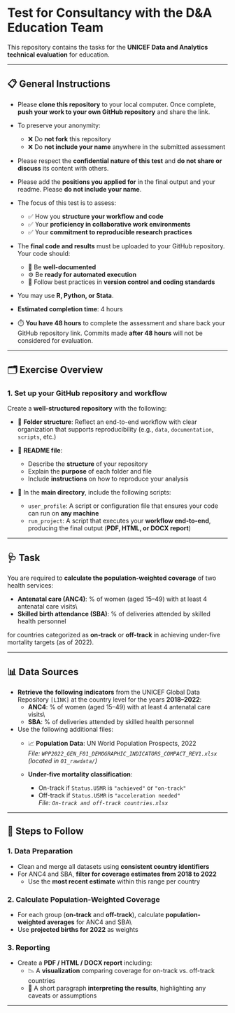 # Test for Consultancy with the D&A Education Team

This repository contains the tasks for the **UNICEF Data and Analytics technical evaluation** for education.

------------------------------------------------------------------------

## 📋 General Instructions

-   Please **clone this repository** to your local computer. Once complete, **push your work to your own GitHub repository** and share the link.

-   To preserve your anonymity:

    -   ❌ Do **not fork** this repository
    -   ❌ Do **not include your name** anywhere in the submitted assessment

-   Please respect the **confidential nature of this test** and **do not share or discuss** its content with others.

-   Please add the **positions you applied for** in the final output and your readme. Please **do not include your name**.

-   The focus of this test is to assess:

    -   ✅ How you **structure your workflow and code**
    -   ✅ Your **proficiency in collaborative work environments**
    -   ✅ Your **commitment to reproducible research practices**

-   The **final code and results** must be uploaded to your GitHub repository. Your code should:

    -   📌 Be **well-documented**
    -   ⚙️ Be **ready for automated execution**
    -   📂 Follow best practices in **version control and coding standards**

-   You may use **R, Python, or Stata**.

-   **Estimated completion time**: 4 hours

-   ⏱️ **You have 48 hours** to complete the assessment and share back your GitHub repository link. Commits made **after 48 hours** will not be considered for evaluation.

------------------------------------------------------------------------

## 🗂️ Exercise Overview

### 1. Set up your GitHub repository and workflow

Create a **well-structured repository** with the following:

-   📁 **Folder structure**: Reflect an end-to-end workflow with clear organization that supports reproducibility (e.g., `data`, `documentation`, `scripts`, etc.)

-   📝 **README file**:

    -   Describe the **structure** of your repository
    -   Explain the **purpose** of each folder and file
    -   Include **instructions** on how to reproduce your analysis

-   🧩 In the **main directory**, include the following scripts:

    -   `user_profile`: A script or configuration file that ensures your code can run on **any machine**
    -   `run_project`: A script that executes your **workflow end-to-end**, producing the final output (**PDF, HTML, or DOCX report**)

------------------------------------------------------------------------

## 🩺 Task

You are required to **calculate the population-weighted coverage** of two health services:

-   **Antenatal care (ANC4)**: % of women (aged 15–49) with at least 4 antenatal care visits\
-   **Skilled birth attendance (SBA)**: % of deliveries attended by skilled health personnel

for countries categorized as **on-track** or **off-track** in achieving under-five mortality targets (as of 2022).

------------------------------------------------------------------------

## 📊 Data Sources

-   **Retrieve the following indicators** from the UNICEF Global Data Repository `[LINK]` at the country level for the years **2018–2022**:
    -   **ANC4**: % of women (aged 15–49) with at least 4 antenatal care visits\
    -   **SBA**: % of deliveries attended by skilled health personnel
-   Use the following additional files:
    -   📈 **Population Data**: UN World Population Prospects, 2022\
        *File: `WPP2022_GEN_F01_DEMOGRAPHIC_INDICATORS_COMPACT_REV1.xlsx` (located in `01_rawdata/`)*

    -   **Under-five mortality classification**:

        -   On-track if `Status.U5MR` is `"achieved"` or `"on-track"`
        -   Off-track if `Status.U5MR` is `"acceleration needed"`\
            *File: `On-track and off-track countries.xlsx`*

------------------------------------------------------------------------

## 🧪 Steps to Follow

### 1. Data Preparation

-   Clean and merge all datasets using **consistent country identifiers**
-   For ANC4 and SBA, **filter for coverage estimates from 2018 to 2022**
    -   Use the **most recent estimate** within this range per country

### 2. Calculate Population-Weighted Coverage

-   For each group (**on-track** and **off-track**), calculate **population-weighted averages** for ANC4 and SBA\
-   Use **projected births for 2022** as weights

### 3. Reporting

-   Create a **PDF / HTML / DOCX report** including:
    -   📉 A **visualization** comparing coverage for on-track vs. off-track countries
    -   🧾 A short paragraph **interpreting the results**, highlighting any caveats or assumptions

------------------------------------------------------------------------
